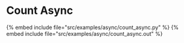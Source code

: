 # Count Async

{% embed include file="src/examples/async/count_async.py" %}
{% embed include file="src/examples/async/count_async.out" %}


